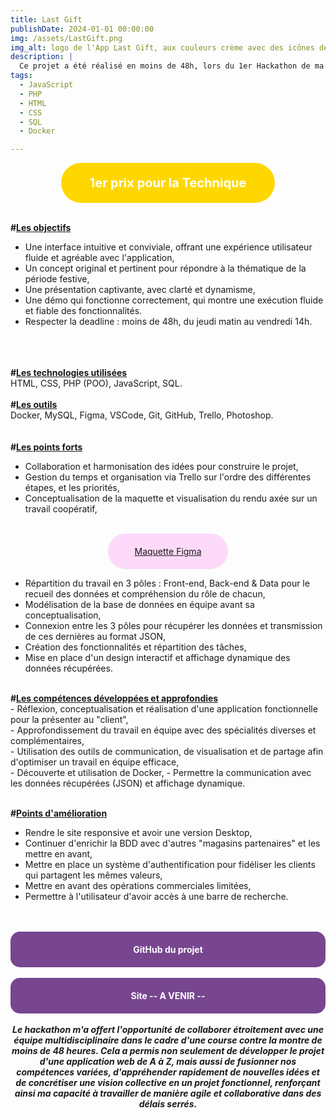 ```yaml
---
title: Last Gift
publishDate: 2024-01-01 00:00:00
img: /assets/LastGift.png
img_alt: logo de l'App Last Gift, aux couleurs crème avec des icônes de Noël
description: |
  Ce projet a été réalisé en moins de 48h, lors du 1er Hackathon de ma formation. Lors de cette compétition collaborative, nous nous sommes unis en équipe de développeurs (JS et PHP) et data pour créer une application axée sur le thème des fêtes de fin d'année.
tags:
  - JavaScript
  - PHP
  - HTML
  - CSS
  - SQL
  - Docker

---
```



<div style="background-color: gold; color: white; padding: 20px; border-radius: 40px; text-align: center; width: 60%; margin: auto; font-weight: bold; font-size: 20px;">
    1er prix pour la Technique
</div><br>


<strong>#<u>Les objectifs</u></strong>
<br>
- Une interface intuitive et conviviale, offrant une expérience utilisateur fluide et agréable avec l'application,
- Un concept original et pertinent pour répondre à la thématique de la période festive,
- Une présentation captivante, avec clarté et dynamisme,
- Une démo qui fonctionne correctement, qui montre une exécution fluide et fiable des fonctionnalités.
- Respecter la deadline : moins de 48h, du jeudi matin au vendredi 14h.
<br>
<br>
<br><strong>#<u>Les technologies utilisées</u></strong><br>
HTML, CSS, PHP (POO), JavaScript, SQL.
<br>
<br><strong>#<u>Les outils </u></strong><br>
Docker, MySQL, Figma, VSCode, Git, GitHub, Trello, Photoshop.<br>
<br>
<br><strong>#<u>Les points forts</u></strong><br>

- Collaboration et harmonisation des idées pour construire le projet,<br>
- Gestion du temps et organisation via Trello sur l'ordre des différentes étapes,  et les priorités, <br>
- Conceptualisation de la maquette et visualisation du rendu axée sur un travail coopératif, <br>
<br>
<style>
    .maquette-div {
        background-color: rgba(253,152,239,0.35);
        color: #ffffff;
        padding: 20px;
        border-radius: 40px;
        text-align: center;
        width: 30%;
        margin: auto;
        transition: background-color 0.3s, color 0.3s;
        text-decoration: none;
    }

.maquette-div a {
    color: inherit;
    text-decoration: none;
}

    .maquette-div:hover {
        background-color: #ffffff;
        color: rgba(253,152,239,0.35);
        text-decoration: none;
    }
</style>

<div class="maquette-div">
    <a href="https://www.figma.com/file/b2tphRiFhH7KTretDThTZ5/Hackathon---E-Majin-Team?type=design&node-id=0-1&mode=design&t=xOiNhoudVPM7sNCJ-0" target="_blank" rel="noopener noreferrer">Maquette Figma</a>
</div>


- Répartition du travail en 3 pôles : Front-end, Back-end & Data pour le recueil des données et compréhension du rôle de chacun,<br>
- Modélisation de la base de données en équipe avant sa conceptualisation,<br>
- Connexion entre les 3 pôles pour récupérer les données et transmission de ces dernières au format JSON,<br>
- Création des fonctionnalités et répartition des tâches,<br>
- Mise en place d'un design interactif et affichage dynamique des données récupérées.<br>
<br>
  <strong>#<u>Les compétences développées et approfondies</u></strong><br>
- Réflexion, conceptualisation et réalisation d'une application fonctionnelle pour la présenter au "client",<br>
- Approfondissement du travail en équipe avec des spécialités diverses et complémentaires,<br>
- Utilisation des outils de communication, de visualisation et de partage afin d'optimiser un travail en équipe efficace,<br>
- Découverte et utilisation de Docker,
- Permettre la communication avec les données récupérées (JSON) et affichage dynamique.

  <br><strong>#<u>Points d'amélioration</u></strong>
<br>
- Rendre le site responsive et avoir une version Desktop,
- Continuer d'enrichir la BDD avec d'autres "magasins partenaires" et les mettre en avant,
- Mettre en place un système d'authentification pour fidéliser les clients qui partagent les mêmes valeurs,
- Mettre en avant des opérations commerciales limitées,
- Permettre à l'utilisateur d'avoir accès à une barre de recherche.

<br>
<br>
<div style="background-color: #77468f; color: #ffffff; padding: 20px; border-radius: 15px; text-align: center;">
    <strong><a href="https://github.com/WildCodeSchool/2023-09-bordeaux-hackathon-E-Majin" target="_blank" rel="noopener noreferrer" style="color: #ffffff; text-decoration: none;">GitHub du projet</a></strong>
</div>

<br>
<div style="background-color: #77468f; color: #ffffff; padding: 20px; border-radius: 15px; text-align: center;">
    <strong>Site -- A VENIR --  </strong>
</div>
<br>
<strong><em><center>Le hackathon m'a offert l'opportunité de collaborer étroitement avec une équipe multidisciplinaire dans le cadre d'une course contre la montre de moins de 48 heures. Cela a permis non seulement de développer le projet d'une application web de A à Z, mais aussi de fusionner nos compétences variées, d'appréhender rapidement de nouvelles idées et de concrétiser une vision collective en un projet fonctionnel, renforçant ainsi ma capacité à travailler de manière agile et collaborative dans des délais serrés.</em></strong><br>
<br>